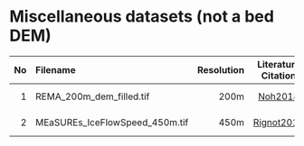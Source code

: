 # Miscellaneous datasets (not a bed DEM)

| No | Filename                       | Resolution | Literature Citation  |          Data Citation/Link        |
|---:|:-------------------------------| ----------:|:--------------------:|:----------------------------------:|
|  1 | REMA_200m_dem_filled.tif       |       200m |    [Noh2018]         |  [REMAV1@DOI] [REMAV1@PGC]         |
|  2 | MEaSUREs_IceFlowSpeed_450m.tif |       450m |    [Rignot2011]      |  [MEaSUREsV2@DOI] [MEaSUREsV2@PGC] |

[MEaSUREsV2@DOI]: https://doi.org/10.5067/D7GK8F5J8M8R
[MEaSUREsV2@PGC]: http://data.pgc.umn.edu/gis/packages/quantarctica/Quantarctica30-31updates/Glaciology/MEaSUREs%20Ice%20Flow%20Velocity/MEaSUREs_IceFlowSpeed_450m.tif
[REMAV1@DOI]: https://doi.org/10.7910/DVN/SAIK8B
[REMAV1@PGC]: http://data.pgc.umn.edu/elev/dem/setsm/REMA/mosaic/v1.0/

[Noh2018]: https://doi.org/10.1016/j.isprsjprs.2017.12.008
[Rignot2011]: https://doi.org/10.5067/D7GK8F5J8M8R

